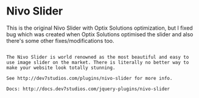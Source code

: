 # Nivo Slider

This is the original Nivo Slider with Optix Solutions optimization, but I fixed bug which was created when Optix Solutions optimised the slider and also there's some other fixes/modifications too.

~~~~~~~~~~~~~~~~~~~~~~~~~~~~~~~~~~~~~~~~~~~~~~~~~~~~~~~~~~~~~~~~~~~~~~~~~~~~~~~~~~~~~~~~~~~~~~~~~~~~~~~~

The Nivo Slider is world renowned as the most beautiful and easy to use image slider on the market. There is literally no better way to make your website look totally stunning.

See http://dev7studios.com/plugins/nivo-slider for more info.

Docs: http://docs.dev7studios.com/jquery-plugins/nivo-slider
